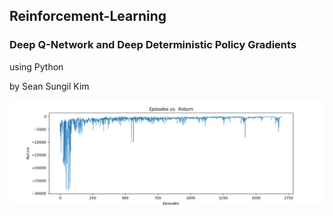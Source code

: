 ## Reinforcement-Learning
### Deep Q-Network and Deep Deterministic Policy Gradients
using Python

by Sean Sungil Kim




![alt text](https://github.com/kimx3314/Reinforcement-Learning/blob/master/DDPG/custom_simulator/RESULTS/episodes_vs_return.png)
